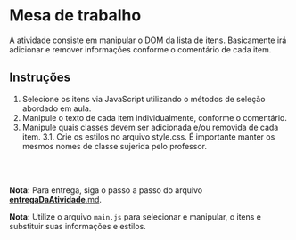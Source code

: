 # Mesa de trabalho

A atividade consiste em manipular o DOM da lista de itens. Basicamente irá adicionar e remover informações conforme o comentário de cada item.
        
## Instruções

1. Selecione os itens via JavaScript utilizando o métodos de seleção abordado em aula.
2. Manipule o texto de cada item individualmente, conforme o comentário.
3. Manipule quais classes devem ser adicionada e/ou removida de cada item.
3.1. Crie os estilos no arquivo style.css. É importante manter os mesmos nomes de classe sujerida pelo professor.

<br><br>

**Nota:** Para entrega, siga o passo a passo do arquivo [__entregaDaAtividade__.md](https://gitlab.com/wssantanna/ctd-frontii/-/blob/main/04/mesa-de-trabalho/__entregaDaAtividade__.md).

**Nota:** Utilize o arquivo `main.js` para selecionar e manipular, o itens e substituir suas informações e estilos. 